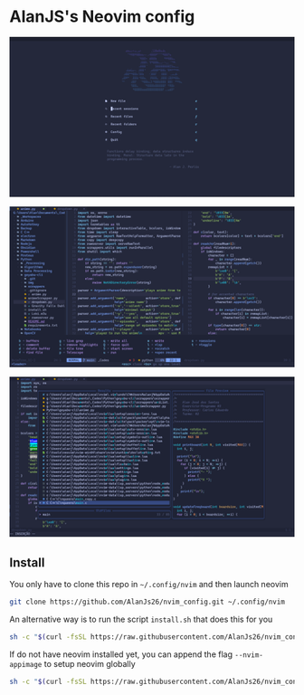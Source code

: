 # AlanJS's Neovim config


![startscreen](./imgs/startscreen2.png)

![coding](./imgs/coding2.png)

![telescope](./imgs/telescope.png)

## Install

You only have to clone this repo in `~/.config/nvim` and then launch neovim

```bash
git clone https://github.com/AlanJs26/nvim_config.git ~/.config/nvim
```

An alternative way is to run the script `install.sh` that does this for you

```bash
sh -c "$(curl -fsSL https://raw.githubusercontent.com/AlanJs26/nvim_config/master/install.sh)"
```

If do not have neovim installed yet, you can append the flag `--nvim-appimage` to setup neovim globally

```bash
sh -c "$(curl -fsSL https://raw.githubusercontent.com/AlanJs26/nvim_config/master/install.sh) --nvim-appimage"
```

